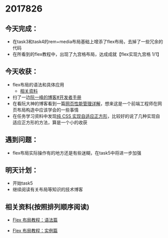 2017826
==
## 今天完成：
- 在task3和task4的rem+media布局基础上增添了flex布局，去掉了一些冗余的代码
- 在所看到的flex教程中，出现了九宫格布局，达成成就【flex实现九宫格 1/1】

## 今天收获：
- flex布局的语法和具体应用
	- [相关资料](#resources)
- 扫了一边[阮一峰的博客#开发者手册](http://www.ruanyifeng.com/blog/developer/)
- 在看阮大神的博客看到一篇[网页性能管理详解](http://www.ruanyifeng.com/blog/2015/09/web-page-performance-in-depth.html)，想来这是一个前端工程师在网页布局构造中应该学会的一些事情
- 在任务学习资料中发现[纯 CSS 实现自适应正方形](https://idiotwu.me/css-responsive-square/)，比较好的说了几种实现自适应正方形的方法，算是一个小的收获

## 遇到问题：
- flex布局实际操作有的地方还是有些迷糊，在task5中将进一步加强

## 明天计划：
- 开始task5
- 继续阅读有关布局等知识的技术博客



<h2 id="resources">相关资料(按照排列顺序阅读)</h2>

  + [Flex 布局教程：语法篇](http://www.ruanyifeng.com/blog/2015/07/flex-grammar.html)

  + [Flex 布局教程：实例篇](http://www.ruanyifeng.com/blog/2015/07/flex-examples.html)
